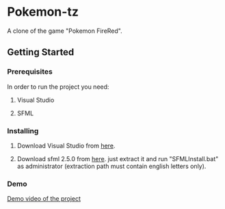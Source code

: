 # Pokemon-tz
A clone of the game "Pokemon FireRed".

## Getting Started

### Prerequisites

In order to run the project you need:
1. Visual Studio

2. SFML

### Installing

1. Download Visual Studio from [here](https://visualstudio.microsoft.com/downloads/).

2. Download sfml 2.5.0 from [here](https://drive.google.com/open?id=1_D0G_IYPpvv2JnhslLdmXZRFd6zsjqQx).
just extract it and run "SFMLInstall.bat" as administrator (extraction path must contain english letters only).

### Demo
[Demo video of the project](https://www.youtube.com/watch?v=cGXKJPsISFI) 
